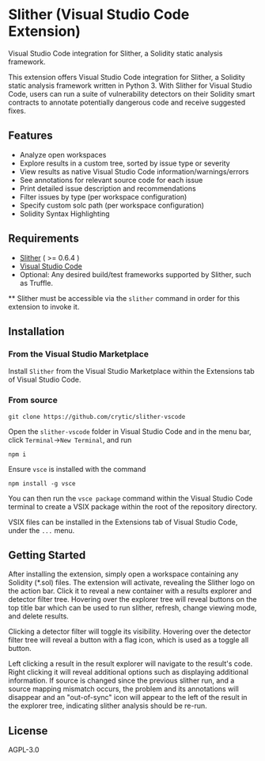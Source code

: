 # Slither (Visual Studio Code Extension)
Visual Studio Code integration for Slither, a Solidity static analysis framework.

This extension offers Visual Studio Code integration for Slither, a Solidity static analysis framework written in Python 3. With Slither for Visual Studio Code, users can run a suite of vulnerability detectors on their Solidity smart contracts to annotate potentially dangerous code and receive suggested fixes.

## Features
* Analyze open workspaces
* Explore results in a custom tree, sorted by issue type or severity
* View results as native Visual Studio Code information/warnings/errors
* See annotations for relevant source code for each issue
* Print detailed issue description and recommendations
* Filter issues by type (per workspace configuration)
* Specify custom solc path (per workspace configuration)
* Solidity Syntax Highlighting

## Requirements
* [Slither](https://github.com/crytic/slither) ( >= 0.6.4 )
* [Visual Studio Code](https://code.visualstudio.com/download)
* Optional: Any desired build/test frameworks supported by Slither, such as Truffle.

** Slither must be accessible via the `slither` command in order for this extension to invoke it.

## Installation

### From the Visual Studio Marketplace

Install `Slither` from the Visual Studio Marketplace within the Extensions tab of Visual Studio Code.

### From source

```
git clone https://github.com/crytic/slither-vscode
```

Open the `slither-vscode` folder in Visual Studio Code and in the menu bar, click `Terminal`->`New Terminal`, and run
```
npm i
```
 
Ensure `vsce` is installed with the command
```
npm install -g vsce
```

You can then run the `vsce package` command within the Visual Studio Code terminal to create a VSIX package within the root of the repository directory. 

VSIX files can be installed in the Extensions tab of Visual Studio Code, under the `...` menu.

## Getting Started

After installing the extension, simply open a workspace containing any Solidity (*.sol) files. The extension will activate, revealing the Slither logo on the action bar. Click it to reveal a new container with a results explorer and detector filter tree. Hovering over the explorer tree will reveal buttons on the top title bar which can be used to run slither, refresh, change viewing mode, and delete results.

Clicking a detector filter will toggle its visibility. Hovering over the detector filter tree will reveal a button with a flag icon, which is used as a toggle all button.

Left clicking a result in the result explorer will navigate to the result's code. Right clicking it will reveal additional options such as displaying additional information. If source is changed since the previous slither run, and a source mapping mismatch occurs, the problem and its annotations will disappear and an "out-of-sync" icon will appear to the left of the result in the explorer tree, indicating slither analysis should be re-run. 


## License
AGPL-3.0
